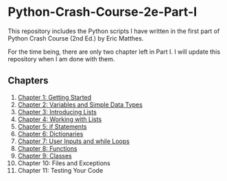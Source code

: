 # Python-Crash-Course-2e-Part-I
This repository includes the Python scripts I have written in the first part of Python Crash Course (2nd Ed.) by Eric Matthes.

For the time being, there are only two chapter left in Part I. I will update this repository when I am done with them.

## Chapters
1. [Chapter 1: Getting Started](https://github.com/melihcanyardi/Python-Crash-Course-2e-Part-I/tree/main/ch1)
2. [Chapter 2: Variables and Simple Data Types](https://github.com/melihcanyardi/Python-Crash-Course-2e-Part-I/tree/main/ch2)
3. [Chapter 3: Introducing Lists](https://github.com/melihcanyardi/Python-Crash-Course-2e-Part-I/tree/main/ch3)
4. [Chapter 4: Working with Lists](https://github.com/melihcanyardi/Python-Crash-Course-2e-Part-I/tree/main/ch4)
5. [Chapter 5: if Statements](https://github.com/melihcanyardi/Python-Crash-Course-2e-Part-I/tree/main/ch5)
6. [Chapter 6: Dictionaries](https://github.com/melihcanyardi/Python-Crash-Course-2e-Part-I/tree/main/ch6)
7. [Chapter 7: User Inputs and while Loops](https://github.com/melihcanyardi/Python-Crash-Course-2e-Part-I/tree/main/ch7)
8. [Chapter 8: Functions](https://github.com/melihcanyardi/Python-Crash-Course-2e-Part-I/tree/main/ch8)
9. [Chapter 9: Classes](https://github.com/melihcanyardi/Python-Crash-Course-2e-Part-I/tree/main/ch9)
10. Chapter 10: Files and Exceptions
11. Chapter 11: Testing Your Code
